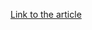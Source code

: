 [Link to the article](https://midnightbluelabs.com/blog/2018/1/16/analyzing-the-triton-industrial-malware)
